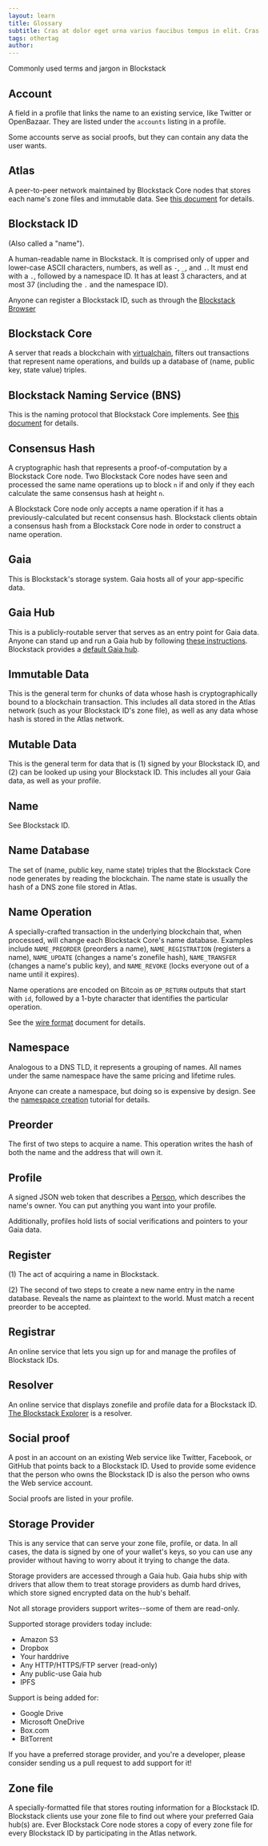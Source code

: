 ```yaml
---
layout: learn
title: Glossary
subtitle: Cras at dolor eget urna varius faucibus tempus in elit. Cras a dui imperdiet, tempus metus quis, pharetra turpis.
tags: othertag
author:
---
```


Commonly used terms and jargon in Blockstack

## Account

A field in a profile that links the name to an existing service, like Twitter or OpenBazaar.  They are listed under the `accounts` listing in a profile.

Some accounts serve as social proofs, but they can contain any data the user wants.

## Atlas

A peer-to-peer network maintained by Blockstack Core nodes that stores each
name's zone files and immutable data.  See [this document](atlas_network.md) for
details.

## Blockstack ID

(Also called a "name").

A human-readable name in Blockstack.  It is comprised only of upper and lower-case ASCII characters, numbers, as well as `-`, `_`, and `.`.  It must end with a `.`, followed by a namespace ID.  It has at least 3 characters, and at most 37 (including the `.` and the namespace ID).

Anyone can register a Blockstack ID, such as through the [Blockstack Browser](https://github.com/blockstack/blockstack-browser)

## Blockstack Core

A server that reads a blockchain with [virtualchain](https://github.com/blockstack/blockstack-virtualchain), filters out transactions that represent name operations, and builds up a database of (name, public key, state value) triples.

## Blockstack Naming Service (BNS)

This is the naming protocol that Blockstack Core implements.  See [this
document](blockstack_naming_service.md) for details.

## Consensus Hash

A cryptographic hash that represents a proof-of-computation by a Blockstack Core node.  Two Blockstack Core nodes have seen and processed the same name operations up to block `n` if and only if they each calculate the same consensus hash at height `n`.

A Blockstack Core node only accepts a name operation if it has a previously-calculated but recent consensus hash.  Blockstack clients obtain a consensus hash from a Blockstack Core node in order to construct a name operation.

## Gaia

This is Blockstack's storage system.  Gaia hosts all of your app-specific data.

## Gaia Hub

This is a publicly-routable server that serves as an entry point for Gaia data.
Anyone can stand up and run a Gaia hub by following [these
instructions](https://github.com/blockstack/gaia).
Blockstack provides a [default Gaia hub](https://gaia.blockstack.org).

## Immutable Data

This is the general term for chunks of data whose hash is cryptographically
bound to a blockchain transaction.  This includes all data stored in the Atlas
network (such as your Blockstack ID's zone file),
as well as any data whose hash is stored in the Atlas network.

## Mutable Data

This is the general term for data that is (1) signed by your Blockstack ID, and
(2) can be looked up using your Blockstack ID.  This includes all your Gaia
data, as well as your profile.

## Name

See Blockstack ID.

## Name Database

The set of (name, public key, name state) triples that the Blockstack Core node generates by reading the blockchain.  The name state is usually the hash of a DNS zone file stored in Atlas.

## Name Operation

A specially-crafted transaction in the underlying blockchain that, when processed, will change each Blockstack Core's name database.  Examples include `NAME_PREORDER` (preorders a name), `NAME_REGISTRATION` (registers a name), `NAME_UPDATE` (changes a name's zonefile hash), `NAME_TRANSFER` (changes a name's public key), and `NAME_REVOKE` (locks everyone out of a name until it expires).

Name operations are encoded on Bitcoin as `OP_RETURN` outputs that start with `id`, followed by a 1-byte character that identifies the particular operation.

See the [wire format](wire-format.md) document for details.

## Namespace

Analogous to a DNS TLD, it represents a grouping of names.  All names under the same namespace have the same pricing and lifetime rules.

Anyone can create a namespace, but doing so is expensive by design.  See the
[namespace creation](namespace_creation.md) tutorial for details.

## Preorder

The first of two steps to acquire a name.  This operation writes the hash of both the name and the address that will own it.

## Profile

A signed JSON web token that describes a [Person](https://schema.org/Person), which describes the name's owner.  You can put anything you want into your profile.

Additionally, profiles hold lists of social verifications and pointers to your Gaia data.

## Register

(1) The act of acquiring a name in Blockstack.

(2) The second of two steps to create a new name entry in the name database.  Reveals the name as plaintext to the world.  Must match a recent preorder to be accepted.

## Registrar

An online service that lets you sign up for and manage the profiles of Blockstack IDs.

## Resolver

An online service that displays zonefile and profile data for a Blockstack ID.  [The Blockstack Explorer](https://explorer.blockstack.org) is a resolver.

## Social proof

A post in an account on an existing Web service like Twitter, Facebook, or GitHub that points back to a Blockstack ID.  Used to provide some evidence that the person who owns the Blockstack ID is also the person who owns the Web service account.

Social proofs are listed in your profile.

## Storage Provider

This is any service that can serve your zone file, profile, or data.  In all cases, the data is signed by one of your wallet's keys, so you can use any provider without having to worry about it trying to change the data.

Storage providers are accessed through a Gaia hub.  Gaia hubs ship with drivers
that allow them to treat storage providers as dumb hard drives, which store
signed encrypted data on the hub's behalf.

Not all storage providers support writes--some of them are read-only.

Supported storage providers today include:
* Amazon S3
* Dropbox
* Your harddrive
* Any HTTP/HTTPS/FTP server (read-only)
* Any public-use Gaia hub
* IPFS

Support is being added for:
* Google Drive
* Microsoft OneDrive
* Box.com
* BitTorrent

If you have a preferred storage provider, and you're a developer, please consider sending us a pull request to add support for it!

## Zone file

A specially-formatted file that stores routing information for a Blockstack ID.
Blockstack clients use your zone file to find out where your preferred Gaia
hub(s) are.  Ever Blockstack Core node stores a copy of every zone file for
every Blockstack ID by participating in the Atlas network.
